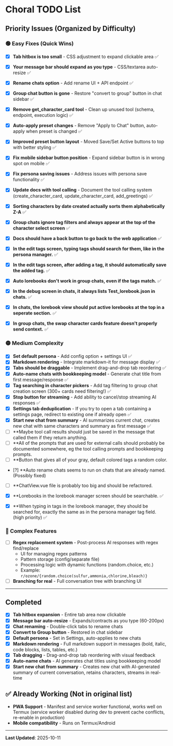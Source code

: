 # Choral TODO List

## Priority Issues (Organized by Difficulty)

### 🟢 Easy Fixes (Quick Wins)
- [x] **Tab hitbox is too small** - CSS adjustment to expand clickable area ✅
- [x] **Your message bar should expand as you type** - CSS/textarea auto-resize ✅
- [x] **Rename chats option** - Add rename UI + API endpoint ✅
- [x] **Group chat button is gone** - Restore "convert to group" button in chat sidebar ✅
- [x] **Remove get_character_card tool** - Clean up unused tool (schema, endpoint, execution logic) ✅
- [x] **Auto-apply preset changes** - Remove "Apply to Chat" button, auto-apply when preset is changed ✅
- [x] **Improved preset button layout** - Moved Save/Set Active buttons to top with better styling ✅
- [x] **Fix mobile sidebar button position** - Expand sidebar button is in wrong spot on mobile ✅
- [x] **Fix persona saving issues** - Address issues with persona save functionality ✅
- [x] **Update docs with tool calling** - Document the tool calling system (create_character_card, update_character_card, add_greetings) ✅
- [x] **Sorting characters by date created actually sorts them alphabetically Z-A** ✅
- [x] **Group chats ignore tag filters and always appear at the top of the character select screen** ✅
- [x] **Docs should have a back button to go back to the web application** ✅
- [x] **In the edit tags screen, typing tags should search for them, like in the persona manager.** ✅
- [x] **In the edit tags screen, after adding a tag, it should automatically save the added tag.** ✅
- [x] **Auto lorebooks don't work in group chats, even if the tags match.** ✅
- [x] **In the debug screen in chats, it always lists Test_lorebook.json in chats.** ✅
- [x] **In chats, the lorebook view should put active lorebooks at the top in a seperate section.** ✅
- [x] **In group chats, the swap character cards feature doesn't properly send context.** ✅




### 🟡 Medium Complexity
- [x] **Set default persona** - Add config option + settings UI ✅
- [x] **Markdown rendering** - Integrate markdown-it for message display ✅
- [x] **Tabs should be draggable** - Implement drag-and-drop tab reordering ✅
- [x] **Auto-name chats with bookkeeping model** - Generate chat title from first message/response ✅
- [x] **Tag searching in character pickers** - Add tag filtering to group chat creation screen (300+ cards need filtering!) ✅
- [x] **Stop button for streaming** - Add ability to cancel/stop streaming AI responses ✅
- [x] **Settings tab deduplication** - If you try to open a tab containing a settings page, redirect to existing one if already open ✅
- [x] **Start new chat from summary** - AI summarizes current chat, creates new chat with same characters and summary as first message ✅
- [ ] **Maybe tool call results should just be saved in the message that called them if they return anything. 
- [ ] **All of the prompts that are used for external calls should probably be documented somewhere, eg the tool calling prompts and bookkeeping prompts.
- [ ] **Button that gives all of your gray, default colored tags a random color. 
- [?] **Auto rename chats seems to run on chats that are already named. (Possibly fixed)
- [ ] **ChatView.vue file is probably too big and should be refactored. 
- [x] **Lorebooks in the lorebook manager screen should be searchable. ✅
- [x] **When typing in tags in the lorebook manager, they should be searched for, exactly the same as in the persona manager tag field. (high priority) ✅


### 🔴 Complex Features
- [ ] **Regex replacement system** - Post-process AI responses with regex find/replace
  - UI for managing regex patterns
  - Pattern storage (config/separate file)
  - Processing logic with dynamic functions (random.choice, etc.)
  - Example: `r/ozone/{random.choice(sulfur,ammonia,chlorine,bleach)}`
- [ ] **Branching for real** - Full conversation tree with branching UI

---

## Completed
- [x] **Tab hitbox expansion** - Entire tab area now clickable
- [x] **Message bar auto-resize** - Expands/contracts as you type (60-200px)
- [x] **Chat renaming** - Double-click tabs to rename chats
- [x] **Convert to Group button** - Restored in chat sidebar
- [x] **Default persona** - Set in Settings, auto-applies to new chats
- [x] **Markdown rendering** - Full markdown support in messages (bold, italic, code blocks, lists, tables, etc.)
- [x] **Tab dragging** - Drag-and-drop tab reordering with visual feedback
- [x] **Auto-name chats** - AI generates chat titles using bookkeeping model
- [x] **Start new chat from summary** - Creates new chat with AI-generated summary of current conversation, retains characters, streams in real-time

## ✅ Already Working (Not in original list)
- **PWA Support** - Manifest and service worker functional, works well on Termux (service worker disabled during dev to prevent cache conflicts, re-enable in production)
- **Mobile compatibility** - Runs on Termux/Android

---

**Last Updated**: 2025-10-11
